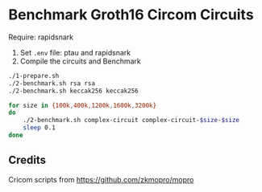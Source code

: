 # Benchmark Groth16 Circom Circuits
Require: rapidsnark

1. Set `.env` file: ptau and rapidsnark
2. Compile the circuits and Benchmark
```sh
./1-prepare.sh
./2-benchmark.sh rsa rsa
./2-benchmark.sh keccak256 keccak256

for size in {100k,400k,1200k,1600k,3200k}
do
    ./2-benchmark.sh complex-circuit complex-circuit-$size-$size
    sleep 0.1
done
```

## Credits
Cricom scripts from https://github.com/zkmopro/mopro